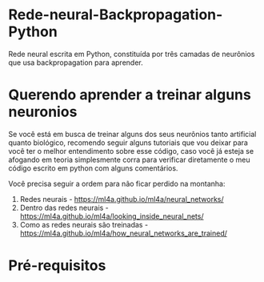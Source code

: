 # Rede-neural-Backpropagation-Python
Rede neural escrita em Python, constituída por três camadas de neurônios que usa backpropagation para aprender.

# Querendo aprender a treinar alguns neuronios
Se você está em busca de treinar alguns dos seus neurônios tanto artificial quanto biológico, recomendo seguir alguns tutoriais que vou deixar para você ter o melhor entendimento sobre esse código, caso você já esteja se afogando em teoria simplesmente corra para verificar diretamente o meu código escrito em python com alguns comentários.

Você precisa seguir a ordem para não ficar perdido na montanha:
  
  1. Redes neurais - https://ml4a.github.io/ml4a/neural_networks/
  2. Dentro das redes neurais - https://ml4a.github.io/ml4a/looking_inside_neural_nets/
  3. Como as redes neurais são treinadas - https://ml4a.github.io/ml4a/how_neural_networks_are_trained/

# Pré-requisitos









